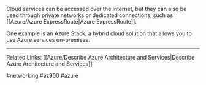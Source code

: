 Cloud services can be accessed over the Internet, but they can also be used through private networks or dedicated connections, such as [[Azure/Azure ExpressRoute|Azure ExpressRoute]].

One example is an Azure Stack, a hybrid cloud solution that allows you to use Azure services on-premises.

---

Related Links:
[[Azure/Describe Azure Architecture and Services|Describe Azure Architecture and Services]]

#networking #az900 #azure 